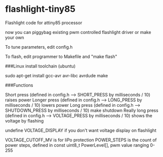 # flashlight-tiny85

Flashlight code for attiny85 processor

now you can piggybag existing pwm controlled flashlight driver or make your own

To tune parameters, edit config.h

To flash, edit programmer to Makefile and "make flash"


###Linux install toolchain (ubuntu)

sudo apt-get install gcc-avr avr-libc avrdude make

###Functions

Short press (defined in config.h --> SHORT_PRESS by milliseconds / 10) raises power
Longer press (defined in config.h --> LONG_PRESS by milliseconds / 10) lowers power
Long press (defined in config.h --> SHUTDOWN_PRESS by milliseconds / 10) make shutdown
Really long press (defined in config.h --> VOLTAGE_PRESS by milliseconds / 10) shows the voltage by flashing

undefine VOLTAGE_DISPLAY if you don't want voltage display on flashlight


VOLTAGE_CUTOFF_MV is for liPo protection
POWER_STEPS is the count of power steps, defined in const uint8_t PowerLevel[], pwm value ranging 0-255
